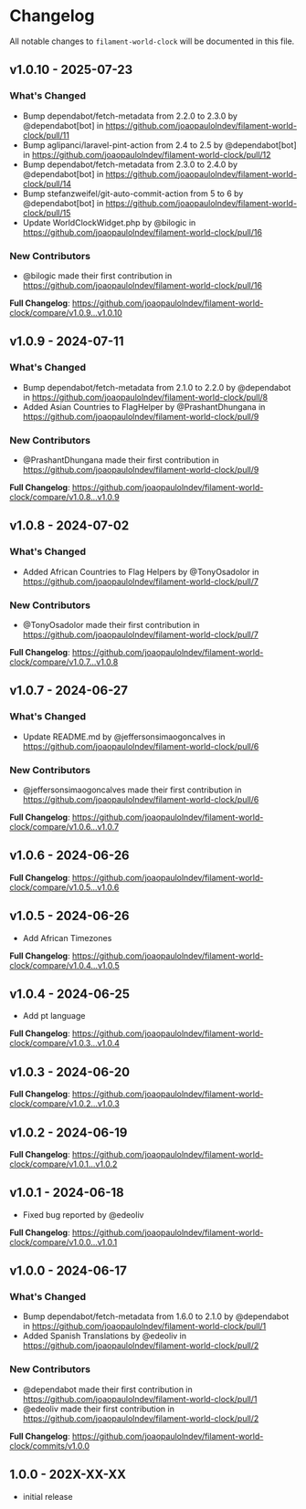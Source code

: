 # Changelog

All notable changes to `filament-world-clock` will be documented in this file.

## v1.0.10 - 2025-07-23

### What's Changed

* Bump dependabot/fetch-metadata from 2.2.0 to 2.3.0 by @dependabot[bot] in https://github.com/joaopaulolndev/filament-world-clock/pull/11
* Bump aglipanci/laravel-pint-action from 2.4 to 2.5 by @dependabot[bot] in https://github.com/joaopaulolndev/filament-world-clock/pull/12
* Bump dependabot/fetch-metadata from 2.3.0 to 2.4.0 by @dependabot[bot] in https://github.com/joaopaulolndev/filament-world-clock/pull/14
* Bump stefanzweifel/git-auto-commit-action from 5 to 6 by @dependabot[bot] in https://github.com/joaopaulolndev/filament-world-clock/pull/15
* Update WorldClockWidget.php by @bilogic in https://github.com/joaopaulolndev/filament-world-clock/pull/16

### New Contributors

* @bilogic made their first contribution in https://github.com/joaopaulolndev/filament-world-clock/pull/16

**Full Changelog**: https://github.com/joaopaulolndev/filament-world-clock/compare/v1.0.9...v1.0.10

## v1.0.9 - 2024-07-11

### What's Changed

* Bump dependabot/fetch-metadata from 2.1.0 to 2.2.0 by @dependabot in https://github.com/joaopaulolndev/filament-world-clock/pull/8
* Added Asian Countries to FlagHelper  by @PrashantDhungana in https://github.com/joaopaulolndev/filament-world-clock/pull/9

### New Contributors

* @PrashantDhungana made their first contribution in https://github.com/joaopaulolndev/filament-world-clock/pull/9

**Full Changelog**: https://github.com/joaopaulolndev/filament-world-clock/compare/v1.0.8...v1.0.9

## v1.0.8 - 2024-07-02

### What's Changed

* Added African Countries to Flag Helpers by @TonyOsadolor in https://github.com/joaopaulolndev/filament-world-clock/pull/7

### New Contributors

* @TonyOsadolor made their first contribution in https://github.com/joaopaulolndev/filament-world-clock/pull/7

**Full Changelog**: https://github.com/joaopaulolndev/filament-world-clock/compare/v1.0.7...v1.0.8

## v1.0.7 - 2024-06-27

### What's Changed

* Update README.md by @jeffersonsimaogoncalves in https://github.com/joaopaulolndev/filament-world-clock/pull/6

### New Contributors

* @jeffersonsimaogoncalves made their first contribution in https://github.com/joaopaulolndev/filament-world-clock/pull/6

**Full Changelog**: https://github.com/joaopaulolndev/filament-world-clock/compare/v1.0.6...v1.0.7

## v1.0.6 - 2024-06-26

**Full Changelog**: https://github.com/joaopaulolndev/filament-world-clock/compare/v1.0.5...v1.0.6

## v1.0.5 - 2024-06-26

- Add African Timezones

**Full Changelog**: https://github.com/joaopaulolndev/filament-world-clock/compare/v1.0.4...v1.0.5

## v1.0.4 - 2024-06-25

- Add pt language

**Full Changelog**: https://github.com/joaopaulolndev/filament-world-clock/compare/v1.0.3...v1.0.4

## v1.0.3 - 2024-06-20

**Full Changelog**: https://github.com/joaopaulolndev/filament-world-clock/compare/v1.0.2...v1.0.3

## v1.0.2 - 2024-06-19

**Full Changelog**: https://github.com/joaopaulolndev/filament-world-clock/compare/v1.0.1...v1.0.2

## v1.0.1 - 2024-06-18

- Fixed bug reported by @edeoliv

**Full Changelog**: https://github.com/joaopaulolndev/filament-world-clock/compare/v1.0.0...v1.0.1

## v1.0.0 - 2024-06-17

### What's Changed

* Bump dependabot/fetch-metadata from 1.6.0 to 2.1.0 by @dependabot in https://github.com/joaopaulolndev/filament-world-clock/pull/1
* Added Spanish Translations by @edeoliv in https://github.com/joaopaulolndev/filament-world-clock/pull/2

### New Contributors

* @dependabot made their first contribution in https://github.com/joaopaulolndev/filament-world-clock/pull/1
* @edeoliv made their first contribution in https://github.com/joaopaulolndev/filament-world-clock/pull/2

**Full Changelog**: https://github.com/joaopaulolndev/filament-world-clock/commits/v1.0.0

## 1.0.0 - 202X-XX-XX

- initial release
